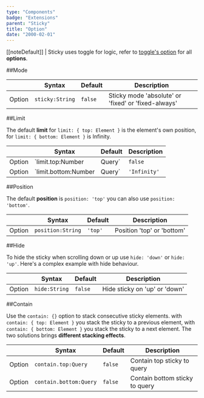```yaml
---
type: "Components"
badge: "Extensions"
parent: "Sticky"
title: "Option"
date: "2000-02-01"
---
```


[[noteDefault]]
| Sticky uses toggle for logic, refer to [toggle's option](/components/toggle/option) for all **options**.

##Mode

<div class="table--scroll">

|                         | Syntax                                    | Default                       | Description                   |
| ----------------------- | ----------------------------------------- | ----------------------------- | ----------------------------- |
| Option                  | `sticky:String`                          | `false`        | Sticky mode 'absolute' or 'fixed' or 'fixed-always'            |

</div>

<demo>
  <div class="gatsby_demo_item" data-iframe="iframe/components/sticky/mode-absolute">
  </div>
  <div class="gatsby_demo_item" data-iframe="iframe/components/sticky/mode-fixed">
  </div>
  <div class="gatsby_demo_item" data-iframe="iframe/components/sticky/mode-fixed-always">
  </div>
</demo>

##Limit

The default **limit** for `limit: { top: Element }` is the element's own position, for `limit: { bottom: Element }` is Infinity.

<div class="table--scroll">

|                         | Syntax                                    | Default                       | Description                   |
| ----------------------- | ----------------------------------------- | ----------------------------- | ----------------------------- |
| Option                  | `limit.top:Number|Query`                          | `false`        | Limit top sticky to pixel or query           |
| Option                  | `limit.bottom:Number|Query`                          | `'Infinity'`        | Limit bottom sticky to pixel or query            |

</div>

<demo>
  <div class="gatsby_demo_item" data-iframe="iframe/components/sticky/limit">
  </div>
</demo>

##Position

The default **position** is `position: 'top'` you can also use `position: 'bottom'`.

<div class="table--scroll">

|                         | Syntax                                    | Default                       | Description                   |
| ----------------------- | ----------------------------------------- | ----------------------------- | ----------------------------- |
| Option                  | `position:String`                          | `'top'`        | Position 'top' or 'bottom'            |

</div>

<demo>
  <div class="gatsby_demo_item" data-iframe="iframe/components/sticky/position"></div>
</demo>

##Hide

To hide the sticky when scrolling down or up use `hide: 'down'` or `hide: 'up'`. Here's a complex example with hide behaviour.

<div class="table--scroll">

|                         | Syntax                                    | Default                       | Description                   |
| ----------------------- | ----------------------------------------- | ----------------------------- | ----------------------------- |
| Option                  | `hide:String`                          | `false`        | Hide sticky on 'up' or 'down'            |

</div>

<demo>
  <div class="gatsby_demo_item" data-iframe="iframe/components/sticky/hide">
  </div>
</demo>

##Contain

Use the `contain: {}` option to stack consecutive sticky elements. with `contain: { top: Element }` you stack the sticky to a previous element, with `contain: { bottom: Element }` you stack the sticky to a next element. The two solutions brings **different stacking effects**.

<div class="table--scroll">

|                         | Syntax                                    | Default                       | Description                   |
| ----------------------- | ----------------------------------------- | ----------------------------- | ----------------------------- |
| Option                  | `contain.top:Query`                          | `false`        | Contain top sticky to query            |
| Option                  | `contain.bottom:Query`                          | `false`        | Contain bottom sticky to query            |

</div>

<demo>
  <div class="gatsby_demo_item" data-iframe="iframe/components/sticky/contain-top">
  </div>
  <div class="gatsby_demo_item" data-iframe="iframe/components/sticky/contain-bottom">
  </div>
</demo>
